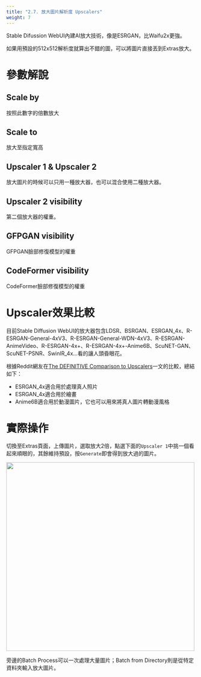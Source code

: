 ```yaml
---
title: "2.7. 放大圖片解析度 Upscalers"
weight: 7
---
```


Stable Difussion WebUI內建AI放大技術，像是ESRGAN，比Waifu2x更強。

如果用預設的512x512解析度就算出不錯的圖，可以將圖片直接丟到Extras放大。


# 參數解說

## Scale by

按照此數字的倍數放大

## Scale to

放大至指定寬高

## Upscaler 1 & Upscaler 2

放大圖片的時候可以只用一種放大器，也可以混合使用二種放大器。


## Upscaler 2 visibility

第二個放大器的權重。

## GFPGAN visibility

GFPGAN臉部修復模型的權重

## CodeFormer visibility

CodeFormer臉部修復模型的權重


# Upscaler效果比較

目前Stable Diffusion WebUI的放大器包含LDSR、BSRGAN、ESRGAN_4x、R-ESRGAN-General-4xV3、R-ESRGAN-General-WDN-4xV3、R-ESRGAN-AnimeVideo、R-ESRGAN-4x+、R-ESRGAN-4x+-Anime6B、ScuNET-GAN、ScuNET-PSNR、SwinIR_4x...看的讓人頭昏眼花。

根據Reddit網友在[The DEFINITIVE Comparison to Upscalers](https://www.reddit.com/r/StableDiffusion/comments/y2mrc2/the_definitive_comparison_to_upscalers/)一文的比較，總結如下：

- ESRGAN_4x適合用於處理真人照片
- ESRGAN_4x適合用於繪畫
- Anime6B適合用於動漫圖片，它也可以用來將真人圖片轉動漫風格


# 實際操作

切換至Extras頁面，上傳圖片，選取放大2倍，點選下面的`Upscaler 1`中挑一個看起來順眼的，其餘維持預設，按`Generate`即會得到放大過的圖片。

<img src=/posts/stable-diffusion-webui-manuals/images/6s3J611.webp alt=""  width=500 loading="lazy">

旁邊的Batch Process可以一次處理大量圖片；Batch from Directory則是從特定資料夾輸入放大圖片。
